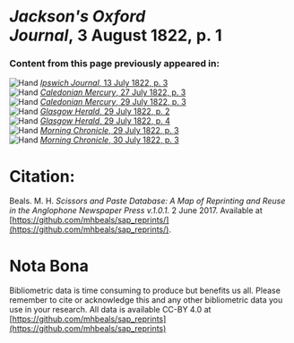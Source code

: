 # *Jackson's Oxford Journal*, 3 August 1822, p. 1  
  
### Content from this page previously appeared in:  
![Hand](http://scissorsandpaste.net/wp-content/uploads/2017/06/smallhandpointer.png) [*Ipswich Journal*, 13 July 1822, p. 3](https://mhbeals.github.io/sap_html/Ipswich-Journal/Ipswich-Journal-13-July-1822-p-3)  
![Hand](http://scissorsandpaste.net/wp-content/uploads/2017/06/smallhandpointer.png) [*Caledonian Mercury*, 27 July 1822, p. 3](https://mhbeals.github.io/sap_html/Caledonian-Mercury/Caledonian-Mercury-27-July-1822-p-3)  
![Hand](http://scissorsandpaste.net/wp-content/uploads/2017/06/smallhandpointer.png) [*Caledonian Mercury*, 29 July 1822, p. 3](https://mhbeals.github.io/sap_html/Caledonian-Mercury/Caledonian-Mercury-29-July-1822-p-3)  
![Hand](http://scissorsandpaste.net/wp-content/uploads/2017/06/smallhandpointer.png) [*Glasgow Herald*, 29 July 1822, p. 2](https://mhbeals.github.io/sap_html/Glasgow-Herald/Glasgow-Herald-29-July-1822-p-2)  
![Hand](http://scissorsandpaste.net/wp-content/uploads/2017/06/smallhandpointer.png) [*Glasgow Herald*, 29 July 1822, p. 4](https://mhbeals.github.io/sap_html/Glasgow-Herald/Glasgow-Herald-29-July-1822-p-4)  
![Hand](http://scissorsandpaste.net/wp-content/uploads/2017/06/smallhandpointer.png) [*Morning Chronicle*, 29 July 1822, p. 3](https://mhbeals.github.io/sap_html/Morning-Chronicle/Morning-Chronicle-29-July-1822-p-3)  
![Hand](http://scissorsandpaste.net/wp-content/uploads/2017/06/smallhandpointer.png) [*Morning Chronicle*, 30 July 1822, p. 3](https://mhbeals.github.io/sap_html/Morning-Chronicle/Morning-Chronicle-30-July-1822-p-3)  


# Citation: 

Beals. M. H. *Scissors and Paste Database: A Map of Reprinting and Reuse in the Anglophone Newspaper Press v.1.0.1.* 2 June 2017. Available at [https://github.com/mhbeals/sap_reprints/](https://github.com/mhbeals/sap_reprints/). 

# Nota Bona

Bibliometric data is time consuming to produce but benefits us all. Please remember to cite or acknowledge this and any other bibliometric data you use in your research. All data is available CC-BY 4.0 at [https://github.com/mhbeals/sap_reprints](https://github.com/mhbeals/sap_reprints)